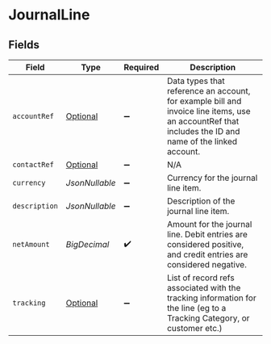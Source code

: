 # JournalLine


## Fields

| Field                                                                                                                                                 | Type                                                                                                                                                  | Required                                                                                                                                              | Description                                                                                                                                           |
| ----------------------------------------------------------------------------------------------------------------------------------------------------- | ----------------------------------------------------------------------------------------------------------------------------------------------------- | ----------------------------------------------------------------------------------------------------------------------------------------------------- | ----------------------------------------------------------------------------------------------------------------------------------------------------- |
| `accountRef`                                                                                                                                          | [Optional<AccountRef>](../../models/components/AccountRef.md)                                                                                         | :heavy_minus_sign:                                                                                                                                    | Data types that reference an account, for example bill and invoice line items, use an accountRef that includes the ID and name of the linked account. |
| `contactRef`                                                                                                                                          | [Optional<ContactReference>](../../models/components/ContactReference.md)                                                                             | :heavy_minus_sign:                                                                                                                                    | N/A                                                                                                                                                   |
| `currency`                                                                                                                                            | *JsonNullable<String>*                                                                                                                                | :heavy_minus_sign:                                                                                                                                    | Currency for the journal line item.                                                                                                                   |
| `description`                                                                                                                                         | *JsonNullable<String>*                                                                                                                                | :heavy_minus_sign:                                                                                                                                    | Description of the journal line item.                                                                                                                 |
| `netAmount`                                                                                                                                           | *BigDecimal*                                                                                                                                          | :heavy_check_mark:                                                                                                                                    | Amount for the journal line. Debit entries are considered positive, and credit entries are considered negative.                                       |
| `tracking`                                                                                                                                            | [Optional<Tracking>](../../models/components/Tracking.md)                                                                                             | :heavy_minus_sign:                                                                                                                                    | List of record refs associated with the tracking information for the line (eg to a Tracking Category, or customer etc.)                               |